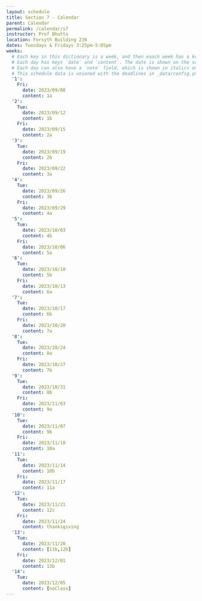 ```yaml
---
layout: schedule
title: Section 7 - Calendar
parent: Calendar
permalink: /calendar/s7
instructor: Prof Bhutta
location: Forsyth Building 236
dates: Tuesdays & Fridays 3:25pm-5:05pm
weeks:
  # Each key in this dictionary is a week, and then eaach week has a key in [Mon, Tue, Wed, Thu, Fri].
  # Each day has keys `date` and `content`. The date is shown on the schedule, and `content` is a key into the yml file in _data/modules.yml. `content` may be an array.
  # Each day can also have a `note` field, which is shown in italics on the calendar.
  # This schedule data is unioned with the deadlines in _data/config.yml
  '1':
    Fri:
      date: 2023/09/08
      content: 1a
  '2':
    Tue:
      date: 2023/09/12
      content: 1b
    Fri:
      date: 2023/09/15
      content: 2a
  '3':
    Tue:
      date: 2023/09/19
      content: 2b
    Fri:
      date: 2023/09/22
      content: 3a
  '4':
    Tue:
      date: 2023/09/26
      content: 3b
    Fri:
      date: 2023/09/29
      content: 4a
  '5':
    Tue:
      date: 2023/10/03
      content: 4b
    Fri:
      date: 2023/10/06
      content: 5a
  '6':
    Tue:
      date: 2023/10/10
      content: 5b
    Fri:
      date: 2023/10/13
      content: 6a
  '7':
    Tue:
      date: 2023/10/17
      content: 6b
    Fri:
      date: 2023/10/20
      content: 7a
  '8':
    Tue:
      date: 2023/10/24
      content: 8a
    Fri:
      date: 2023/10/27
      content: 7b
  '9':
    Tue:
      date: 2023/10/31
      content: 8b
    Fri:
      date: 2023/11/03
      content: 9a
  '10':
    Tue:
      date: 2023/11/07
      content: 9b
    Fri:
      date: 2023/11/10
      content: 10a
  '11':
    Tue:
      date: 2023/11/14
      content: 10b
    Fri:
      date: 2023/11/17
      content: 11a
  '12':
    Tue:
      date: 2023/11/21
      content: 12c
    Fri:
      date: 2023/11/24
      content: thanksgiving
  '13':
    Tue:
      date: 2023/11/28
      content: [11b,12b]
    Fri:
      date: 2023/12/01
      content: 13b
  '14':
    Tue:
      date: 2023/12/05
      content: [noClass]
---
```

